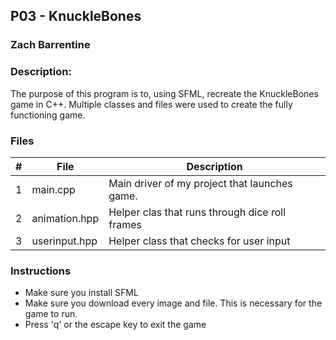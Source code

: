 ## P03 - KnuckleBones
### Zach Barrentine
### Description:

The purpose of this program is to, using SFML, recreate the KnuckleBones game in C++. Multiple classes and files were used to create the fully functioning game.

### Files

|   #   | File            | Description                                        |
| :---: | --------------- | -------------------------------------------------- |
|   1   | main.cpp         | Main driver of my project that launches game.      |
|   2   | animation.hpp  | Helper clas that runs through dice roll frames         |
|   3   | userinput.hpp | Helper class that checks for user input |

### Instructions

- Make sure you install SFML
- Make sure you download every image and file. This is necessary for the game to run.
- Press 'q' or the escape key to exit the game

